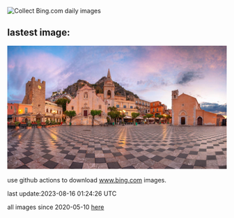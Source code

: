 ![Collect Bing.com daily images](https://github.com/counter2015/bing-daily-images/workflows/Collect%20Bing.com%20daily%20images/badge.svg)
## lastest image:
![](images/TaorminaSquare.jpg)

use github actions to download www.bing.com images.

last update:2023-08-16 01:24:26 UTC

all images since 2020-05-10 [here](https://github.com/counter2015/bing-daily-images/tree/master/images) 
